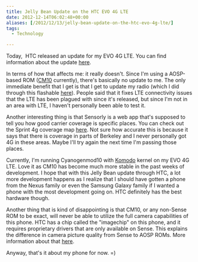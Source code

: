 ```yaml
---
title: Jelly Bean Update on the HTC EVO 4G LTE
date: 2012-12-14T06:02:48+00:00
aliases: [/2012/12/13/jelly-bean-update-on-the-htc-evo-4g-lte/]
tags:
  - Technology

---
```

Today,  HTC released an update for my EVO 4G LTE. You can find information about the update [here][1].

In terms of how that affects me: it really doesn't. Since I'm using a AOSP-based ROM ([CM10][2] currently), there's basically no update to me. The only immediate benefit that I get is that I get to update my radio (which I did through this flashable [here][3]). People said that it fixes LTE connectivity issues that the LTE has been plagued with since it's released, but since I'm not in an area with LTE, I haven't personally been able to test it.

Another interesting thing is that Sensorly is a web app that's supposed to tell you how good carrier coverage is specific places. You can check out the Sprint 4g coverage map [here][4]. Not sure how accurate this is because it says that there is coverage in parts of Berkeley and I never personally got 4G in these areas. Maybe I'll try again the next time I'm passing those places.

Currently, I'm running Cyanogenmod10 with [Komodo][5] kernel on my EVO 4G LTE. Love it as CM10 has become much more stable in the past weeks of development. I hope that with this Jelly Bean update through HTC, a lot more development happens as I realize that I should have gotten a phone from the Nexus family or even the Samsung Galaxy family if I wanted a phone with the most development going on. HTC definitely has the best hardware though.

Another thing that is kind of disappointing is that CM10, or any non-Sense ROM to be exact, will never be able to utilize the full camera capabilities of this phone. HTC has a chip called the "imagechip" on this phone, and it requires proprietary drivers that are only available on Sense. This explains the difference in camera picture quality from Sense to AOSP ROMs. More information about that [here][6].

Anyway, that's it about my phone for now. =)

 [1]: http://www.pocketables.com/2012/12/htc-evo-4g-lte-jelly-bean-ota-update-to-3-15-651-16-rolling-out-now-confirmed.html
 [2]: http://forum.xda-developers.com/showthread.php?t=1851912
 [3]: http://forum.xda-developers.com/showthread.php?t=2045935
 [4]: http://sensorly.com/map/4G/US/USA/Sprint/lte_310sprint
 [5]: http://forum.xda-developers.com/showthread.php?t=1873824
 [6]: http://www.anandtech.com/show/5779/htc-one-x-for-att-review/5
